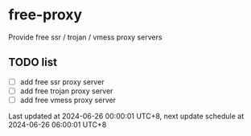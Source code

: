 
# free-proxy
Provide free ssr / trojan / vmess proxy servers


## TODO list
- [ ] add free ssr proxy server
- [ ] add free trojan proxy server
- [ ] add free vmess proxy server

Last updated at 2024-06-26 00:00:01 UTC+8, next update schedule at 2024-06-26 06:00:01 UTC+8


